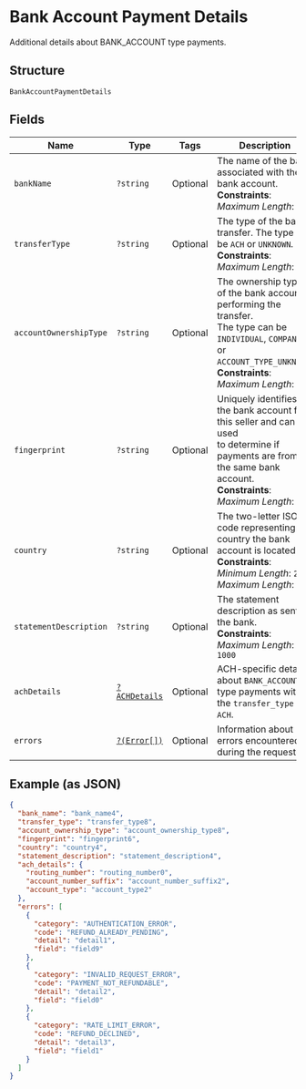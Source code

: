 
# Bank Account Payment Details

Additional details about BANK_ACCOUNT type payments.

## Structure

`BankAccountPaymentDetails`

## Fields

| Name | Type | Tags | Description | Getter | Setter |
|  --- | --- | --- | --- | --- | --- |
| `bankName` | `?string` | Optional | The name of the bank associated with the bank account.<br>**Constraints**: *Maximum Length*: `100` | getBankName(): ?string | setBankName(?string bankName): void |
| `transferType` | `?string` | Optional | The type of the bank transfer. The type can be `ACH` or `UNKNOWN`.<br>**Constraints**: *Maximum Length*: `50` | getTransferType(): ?string | setTransferType(?string transferType): void |
| `accountOwnershipType` | `?string` | Optional | The ownership type of the bank account performing the transfer.<br>The type can be `INDIVIDUAL`, `COMPANY`, or `ACCOUNT_TYPE_UNKNOWN`.<br>**Constraints**: *Maximum Length*: `50` | getAccountOwnershipType(): ?string | setAccountOwnershipType(?string accountOwnershipType): void |
| `fingerprint` | `?string` | Optional | Uniquely identifies the bank account for this seller and can be used<br>to determine if payments are from the same bank account.<br>**Constraints**: *Maximum Length*: `255` | getFingerprint(): ?string | setFingerprint(?string fingerprint): void |
| `country` | `?string` | Optional | The two-letter ISO code representing the country the bank account is located in.<br>**Constraints**: *Minimum Length*: `2`, *Maximum Length*: `2` | getCountry(): ?string | setCountry(?string country): void |
| `statementDescription` | `?string` | Optional | The statement description as sent to the bank.<br>**Constraints**: *Maximum Length*: `1000` | getStatementDescription(): ?string | setStatementDescription(?string statementDescription): void |
| `achDetails` | [`?ACHDetails`](../../doc/models/ach-details.md) | Optional | ACH-specific details about `BANK_ACCOUNT` type payments with the `transfer_type` of `ACH`. | getAchDetails(): ?ACHDetails | setAchDetails(?ACHDetails achDetails): void |
| `errors` | [`?(Error[])`](../../doc/models/error.md) | Optional | Information about errors encountered during the request. | getErrors(): ?array | setErrors(?array errors): void |

## Example (as JSON)

```json
{
  "bank_name": "bank_name4",
  "transfer_type": "transfer_type8",
  "account_ownership_type": "account_ownership_type8",
  "fingerprint": "fingerprint6",
  "country": "country4",
  "statement_description": "statement_description4",
  "ach_details": {
    "routing_number": "routing_number0",
    "account_number_suffix": "account_number_suffix2",
    "account_type": "account_type2"
  },
  "errors": [
    {
      "category": "AUTHENTICATION_ERROR",
      "code": "REFUND_ALREADY_PENDING",
      "detail": "detail1",
      "field": "field9"
    },
    {
      "category": "INVALID_REQUEST_ERROR",
      "code": "PAYMENT_NOT_REFUNDABLE",
      "detail": "detail2",
      "field": "field0"
    },
    {
      "category": "RATE_LIMIT_ERROR",
      "code": "REFUND_DECLINED",
      "detail": "detail3",
      "field": "field1"
    }
  ]
}
```

